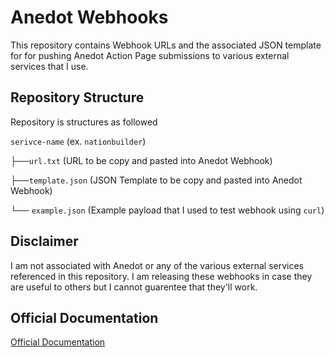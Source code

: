 # Anedot Webhooks

This repository contains Webhook URLs and the associated JSON template for for pushing Anedot Action Page submissions to various external services that I use.

## Repository Structure

Repository is structures as followed

`serivce-name` (ex. `nationbuilder`)

├──`url.txt` (URL to be copy and pasted into Anedot Webhook)

├──`template.json` (JSON Template to be copy and pasted into Anedot Webhook)

└── `example.json` (Example payload that I used to test webhook using `curl`)

## Disclaimer

I am not associated with Anedot or any of the various external services referenced in this repository. I am releasing these webhooks in case they are useful to others but I cannot guarentee that they'll work.

## Official Documentation

[Official Documentation](https://help.anedot.com/knowledge/webhooks)
